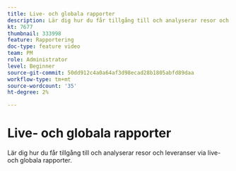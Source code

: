 ```yaml
---
title: Live- och globala rapporter
description: Lär dig hur du får tillgång till och analyserar resor och leveranser via live- och globala rapporter.
kt: 7677
thumbnail: 333998
feature: Rapportering
doc-type: feature video
team: PM
role: Administrator
level: Beginner
source-git-commit: 50dd912c4a0a64af3d98ecad28b1805abfd89daa
workflow-type: tm+mt
source-wordcount: '35'
ht-degree: 2%

---
```



# Live- och globala rapporter

Lär dig hur du får tillgång till och analyserar resor och leveranser via live- och globala rapporter.
